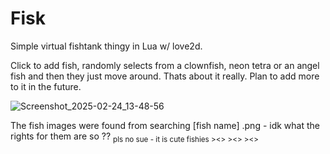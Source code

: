 # Fisk

Simple virtual fishtank thingy in Lua w/ love2d.

Click to add fish, randomly selects from a clownfish, neon tetra or an angel fish and then they just move around. Thats about it really. Plan to add more to it in the future.

![Screenshot_2025-02-24_13-48-56](https://github.com/user-attachments/assets/ff57fdb1-b442-4cb1-b1c0-0e839098adf6)

The fish images were found from searching [fish name] .png - idk what the rights for them are so ?? <sub>pls no sue - it is cute fishies ><> ><> ><> </sub>
